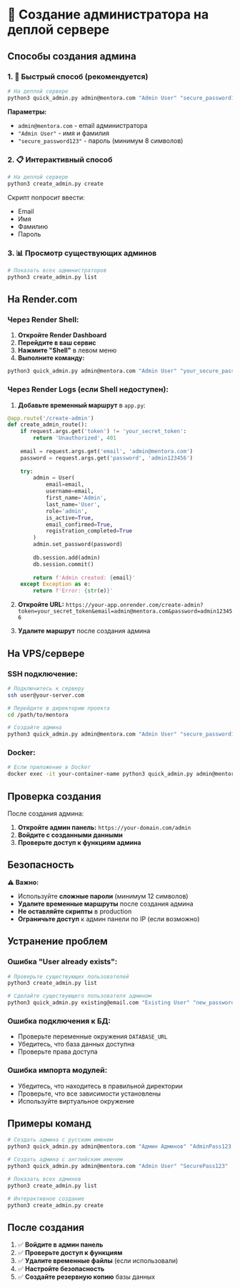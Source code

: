 # 🔧 Создание администратора на деплой сервере

## Способы создания админа

### 1. 🚀 Быстрый способ (рекомендуется)

```bash
# На деплой сервере
python3 quick_admin.py admin@mentora.com "Admin User" "secure_password123"
```

**Параметры:**
- `admin@mentora.com` - email администратора
- `"Admin User"` - имя и фамилия
- `"secure_password123"` - пароль (минимум 8 символов)

### 2. 📋 Интерактивный способ

```bash
# На деплой сервере
python3 create_admin.py create
```

Скрипт попросит ввести:
- Email
- Имя
- Фамилию  
- Пароль

### 3. 📊 Просмотр существующих админов

```bash
# Показать всех администраторов
python3 create_admin.py list
```

## На Render.com

### Через Render Shell:

1. **Откройте Render Dashboard**
2. **Перейдите в ваш сервис**
3. **Нажмите "Shell"** в левом меню
4. **Выполните команду:**

```bash
python3 quick_admin.py admin@mentora.com "Admin User" "your_secure_password"
```

### Через Render Logs (если Shell недоступен):

1. **Добавьте временный маршрут** в `app.py`:

```python
@app.route('/create-admin')
def create_admin_route():
    if request.args.get('token') != 'your_secret_token':
        return 'Unauthorized', 401
    
    email = request.args.get('email', 'admin@mentora.com')
    password = request.args.get('password', 'admin123456')
    
    try:
        admin = User(
            email=email,
            username=email,
            first_name='Admin',
            last_name='User',
            role='admin',
            is_active=True,
            email_confirmed=True,
            registration_completed=True
        )
        admin.set_password(password)
        
        db.session.add(admin)
        db.session.commit()
        
        return f'Admin created: {email}'
    except Exception as e:
        return f'Error: {str(e)}'
```

2. **Откройте URL:** `https://your-app.onrender.com/create-admin?token=your_secret_token&email=admin@mentora.com&password=admin123456`

3. **Удалите маршрут** после создания админа

## На VPS/сервере

### SSH подключение:

```bash
# Подключитесь к серверу
ssh user@your-server.com

# Перейдите в директорию проекта
cd /path/to/mentora

# Создайте админа
python3 quick_admin.py admin@mentora.com "Admin User" "secure_password123"
```

### Docker:

```bash
# Если приложение в Docker
docker exec -it your-container-name python3 quick_admin.py admin@mentora.com "Admin User" "secure_password123"
```

## Проверка создания

После создания админа:

1. **Откройте админ панель:** `https://your-domain.com/admin`
2. **Войдите с созданными данными**
3. **Проверьте доступ к функциям админа**

## Безопасность

⚠️ **Важно:**
- Используйте **сложные пароли** (минимум 12 символов)
- **Удалите временные маршруты** после создания админа
- **Не оставляйте скрипты** в production
- **Ограничьте доступ** к админ панели по IP (если возможно)

## Устранение проблем

### Ошибка "User already exists":
```bash
# Проверьте существующих пользователей
python3 create_admin.py list

# Сделайте существующего пользователя админом
python3 quick_admin.py existing@email.com "Existing User" "new_password"
```

### Ошибка подключения к БД:
- Проверьте переменные окружения `DATABASE_URL`
- Убедитесь, что база данных доступна
- Проверьте права доступа

### Ошибка импорта модулей:
- Убедитесь, что находитесь в правильной директории
- Проверьте, что все зависимости установлены
- Используйте виртуальное окружение

## Примеры команд

```bash
# Создать админа с русским именем
python3 quick_admin.py admin@mentora.com "Админ Админов" "AdminPass123!"

# Создать админа с английским именем  
python3 quick_admin.py admin@mentora.com "Admin User" "SecurePass123"

# Показать всех админов
python3 create_admin.py list

# Интерактивное создание
python3 create_admin.py create
```

## После создания

1. ✅ **Войдите в админ панель**
2. ✅ **Проверьте доступ к функциям**
3. ✅ **Удалите временные файлы** (если использовали)
4. ✅ **Настройте безопасность**
5. ✅ **Создайте резервную копию** базы данных
